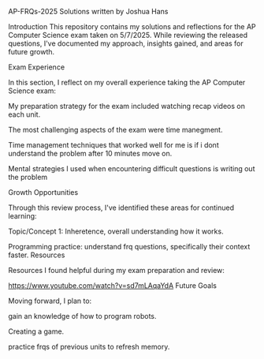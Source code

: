 AP-FRQs-2025
Solutions written by Joshua Hans

Introduction
This repository contains my solutions and reflections for the AP Computer Science exam taken on 5/7/2025. While reviewing the released questions, I've documented my approach, insights gained, and areas for future growth.

Exam Experience

In this section, I reflect on my overall experience taking the AP Computer Science exam:

My preparation strategy for the exam included watching recap videos on each unit.

The most challenging aspects of the exam were time manegment.

Time management techniques that worked well for me is if i dont understand the problem after 10 minutes move on.

Mental strategies I used when encountering difficult questions is writing out the problem

Growth Opportunities

Through this review process, I've identified these areas for continued learning:

Topic/Concept 1: Inheretence, overall understanding how it works.

Programming practice: understand frq questions, specifically their context faster.
Resources

Resources I found helpful during my exam preparation and review:

https://www.youtube.com/watch?v=sd7mLAqaYdA
Future Goals

Moving forward, I plan to:

gain an knowledge of how to program robots.

Creating a game.

practice frqs of previous units to refresh memory.
